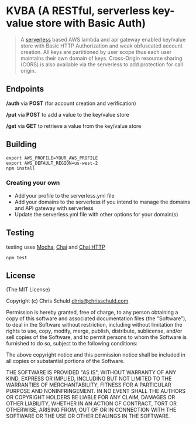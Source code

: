 # KVBA (A RESTful, serverless key-value store with Basic Auth)
> A [serverless](https://serverless.com/) based AWS lambda and api gateway enabled key/value store with Basic HTTP Authorization and weak obfuscated account creation.  All keys are partitioned by user scope thus each user maintains their own domain of keys.  Cross-Origin resource sharing (CORS) is also available via the serverless to add protection for call origin.

## Endpoints
**/auth** via **POST** (for account creation and verification)

**/put** via **POST** to add a value to the key/value store

**/get** via **GET** to retrieve a value from the key/value store

## Building
```
export AWS_PROFILE=YOUR_AWS_PROFILE
export AWS_DEFAULT_REGION=us-west-2
npm install
```

### Creating your own
+ Add your profile to the serverless.yml file
+ Add your domains to the serverless if you intend to manage the domains and API gateway with serverless
+ Update the serverless.yml file with other options for your domain(s)

## Testing
testing uses [Mocha](https://mochajs.org/), [Chai](https://www.chaijs.com/) and [Chai HTTP](https://github.com/chaijs/chai-http)
```
npm test
```

## License

(The MIT License)

Copyright (c) Chris Schuld <chris@chrisschuld.com>

Permission is hereby granted, free of charge, to any person obtaining a copy
of this software and associated documentation files (the "Software"), to deal
in the Software without restriction, including without limitation the rights
to use, copy, modify, merge, publish, distribute, sublicense, and/or sell
copies of the Software, and to permit persons to whom the Software is
furnished to do so, subject to the following conditions:

The above copyright notice and this permission notice shall be included in
all copies or substantial portions of the Software.

THE SOFTWARE IS PROVIDED "AS IS", WITHOUT WARRANTY OF ANY KIND, EXPRESS OR
IMPLIED, INCLUDING BUT NOT LIMITED TO THE WARRANTIES OF MERCHANTABILITY,
FITNESS FOR A PARTICULAR PURPOSE AND NONINFRINGEMENT. IN NO EVENT SHALL THE
AUTHORS OR COPYRIGHT HOLDERS BE LIABLE FOR ANY CLAIM, DAMAGES OR OTHER
LIABILITY, WHETHER IN AN ACTION OF CONTRACT, TORT OR OTHERWISE, ARISING FROM,
OUT OF OR IN CONNECTION WITH THE SOFTWARE OR THE USE OR OTHER DEALINGS IN
THE SOFTWARE.